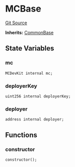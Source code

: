 # MCBase
[Git Source](https://github.com/metacontract/mc/blob/20954f1387efa0bc72b42d3e78a22f9f845eebbd/src/devkit/MCBase.sol)

**Inherits:**
[CommonBase](../Flattened.sol/abstract.CommonBase.md)


## State Variables
### mc

```solidity
MCDevKit internal mc;
```


### deployerKey

```solidity
uint256 internal deployerKey;
```


### deployer

```solidity
address internal deployer;
```


## Functions
### constructor


```solidity
constructor();
```


